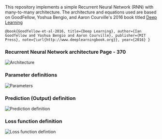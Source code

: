 This repository implements a simple Recurrent Neural Network (RNN) with many-to-many architecture. 
The architecture and equations used are based on GoodFellow, Yoshua Bengio, and Aaron Courville's 2016 book titled [Deep Learning](https://www.deeplearningbook.org/)

`@book{Goodfellow-et-al-2016,
    title={Deep Learning},
    author={Ian Goodfellow and Yoshua Bengio and Aaron Courville},
    publisher={MIT Press},
    note={\url{http://www.deeplearningbook.org}},
    year={2016}
}`
### Recurrent Neural Network architecture Page - 370
![Architecture](RNN_scratch/definition/definition_RNN.HEIC)

### Parameter definitions 
![Parameters](RNN_scratch/definition/definition_parameters.HEIC)

### Prediction (Output) definition
![Prediction definition](RNN_scratch/definition/definition_prob_dict.HEIC)

### Loss function definition
![Loss function defintion](RNN_scratch/definition/definition_loss_value.HEIC)
